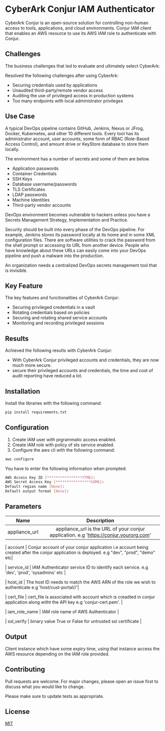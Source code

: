 # CyberArk Conjur IAM Authenticator

CyberArk Conjur is an open-source solution for controlling non-human access to tools, applications, and cloud environments. Conjur IAM client that enables an AWS resource to use its AWS IAM role to authenticate with Conjur.

## Challenges

The business challenges that led to evaluate and ultimately select CyberArk:

Resolved the following challenges after using CyberArk:

* Securing credentials used by applications
* Unaudited third-party/remote vendor access
* Auditing the use of privileged access in production systems
* Too many endpoints with local administrator privileges 


## Use Case

A typical DevOps pipeline contains GitHub, Jenkins, Nexus or JFrog, Docker, Kubernetes, and other 10 different tools. Every tool has its administrator account, user accounts, some form of RBAC (Role-Based Access Control), and amount drive or KeyStore database to store them locally.

The environment has a number of secrets and some of them are below.
* Application passwords
* Container Credentials
* SSH Keys
* Database username/passwords
* TLS Certificates
* LDAP passwords
* Machine Identities
* Third-party vendor accounts

DevOps environment becomes vulnerable to hackers unless you have a Secrets Management Strategy, Implementation and Practice.

Security should be built into every phase of the DevOps pipeline.
For example, Jenkins stores its password locally at its home and in some XML configuration files. There are software utilities to crack the password from the shell prompt or accessing its URL from another device. People who have knowledge about these URLs can easily come into your DevOps pipeline and push a malware into the production.

An organization needs a centralized DevOps secrets management tool that is invisible.

## Key Feature
The key features and functionalities of CyberArk Conjur:

* Securing privileged credentials in a vault
* Rotating credentials based on policies
* Securing and rotating shared service accounts
* Monitoring and recording privileged sessions


## Results

Achieved the following results with CyberArk Conjur:

* With CyberArk Conjur privileged accounts and credentials, they are now much more secure.
* secure their privileged accounts and credentials, the time and cost of audit reporting have reduced a lot.


## Installation

Install the libraries with the following command:

```bash
pip install requirements.txt
```

## Configuration
1. Create IAM user with prgrammatic access enabled.
2. Create IAM role with policy of sts service enabled.
3. Configure the aws cli with the following command:

```bash
aws configure
```

You have to enter the following information when prompted:
```bash
AWS Access Key ID [****************YTM6]:
AWS Secret Access Key [****************GOM6]:
Default region name [None]:
Default output format [None]:
```
## Parameters

| Name            | Description  |
| :-------------: | :-------------: |
| appliance_url   | appliance_url is the URL of your conjur application. e.g 'https://conjur.yourorg.com'|

| account         | Conjur account of your conjur application i.e  account being created after the conjur application is deployed. e.g "dev", "prod", "demo" etc| 

| service_id      | IAM Authenticator service ID to identify each service. e.g 'dev', 'prod', 'sysadmins' etc |

| host_id         | The host ID needs to match the AWS ARN of the role we wish to authenticate e.g 'host/cust-portal/<aws-account-id>/<iam-role-name>'|

| cert_file       | cert_file is associated with account which is creadted in conjur application along witht the API key e.g 'conjur-cert.pem'. |

| iam_role_name   | IAM role name of AWS Authenticator |

| ssl_verify      | binary value True or False for untrusted ssl certificate |

## Output
Client instance which have some expiry time, using that instance access the AWS resource depending on the IAM role provided.

## Contributing
Pull requests are welcome. For major changes, please open an issue first to discuss what you would like to change.

Please make sure to update tests as appropriate.

## License
[MIT](https://choosealicense.com/licenses/mit/)
